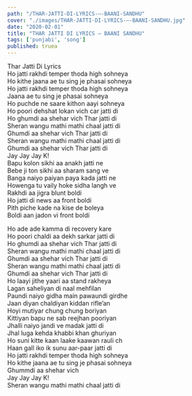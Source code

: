 ```yaml
---
path: "/THAR-JATTI-DI-LYRICS-–-BAANI-SANDHU"
cover: "./images/THAR-JATTI-DI-LYRICS-–-BAANI-SANDHU.jpg"
date: "2020-02-01"
title: "THAR JATTI DI LYRICS – BAANI SANDHU"
tags: ['punjabi', 'song']
published: truea
---
```

  
Thar Jatti Di Lyrics  
Ho jatti rakhdi temper thoda high sohneya  
Ho kithe jaana ae tu sing je phasai sohneya  
Ho jatti rakhdi temper thoda high sohneya  
Jaana ae tu sing je phasai sohneya  
Ho puchde ne saare kithon aayi sohneya  
Ho poori dehshat lokan vich car jatti di  
Ho ghumdi aa shehar vich Thar jatti di  
Sheran wangu mathi mathi chaal jatti di  
Ghumdi aa shehar vich Thar jatti di  
Sheran wangu mathi mathi chaal jatti di  
Ghumdi aa shehar vich Thar jatti di  
Jay Jay Jay K!  
Bapu kolon sikhi aa anakh jatti ne  
Bebe ji ton sikhi aa sharam sang ve  
Banga naiyo paiyan paya kada jatti ne  
Howenga tu vaily hoke sidha langh ve  
Rakhdi aa jigra blunt boldi  
Ho jatti di news aa front boldi  
Pith piche kade na kise de boleya  
Boldi aan jadon vi front boldi  
  
  
  
  
  
  
Ho ade ade kamma di recovery kare  
Ho poori chaldi aa dekh sarkar jatti di  
Ho ghumdi aa shehar vich Thar jatti di  
Sheran wangu mathi mathi chaal jatti di  
Ghumdi aa shehar vich Thar jatti di  
Sheran wangu mathi mathi chaal jatti di  
Ghumdi aa shehar vich Thar jatti di  
Ho laayi jithe yaari aa stand rakheya  
Lagan saheliyan di naal mehfilan  
Paundi naiyo gidha main pawaundi girdhe  
Jaan diyan chaldiyan kiddan rifle’an  
Hoyi mutiyar chung chung boriyan  
Kittiyan bapu ne sab reejhan pooriyan  
Jhalli naiyo jandi ve madak jatti di  
Jhal luga kehda khabbi khan ghuriyan  
Ho suni kitte kaan laake kaawan rauli ch  
Haan gall iko ik sunu aar-paar jatti di  
Ho jatti rakhdi temper thoda high sohneya  
Ho kithe jaana ae tu sing je phasai sohneya  
Ghummdi aa shehar vich  
Jay Jay Jay K!  
Sheran wangu mathi mathi chaal jatti di  
